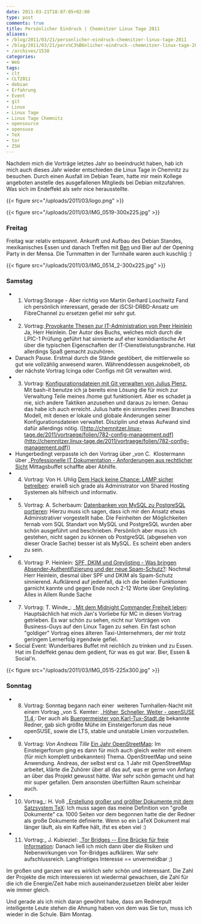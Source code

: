 ```yaml
---
date: 2011-03-21T18:07:05+02:00
type: post
comments: true
title: Persönlicher Eindruck | Chemnitzer Linux Tage 2011
aliases:
- /blog/2011/03/21/personlicher-eindruck-chemnitzer-linux-tage-2011
- /blog/2011/03/21/pers%C3%B6nlicher-eindruck--chemnitzer-linux-tage-2011/
- /archives/1538
categories:
- Web
tags:
- clt
- CLT2011
- debian
- Erfahrung
- Event
- git
- Linux
- Linux Tage
- Linux Tage Chemnitz
- opensource
- opensuse
- TeX
- tor
- ZSH
---
```


Nachdem mich die Vorträge letztes Jahr so beeindruckt haben, hab ich mich
auch dieses Jahr wieder entschieden die Linux Tage in Chemnitz zu besuchen.
Durch einen Ausfall im Debian Team, hatte mir mein Kollege angeboten
anstelle des ausgefallenen Mitglieds bei Debian mitzufahren. Was sich im
Endeffekt als sehr nice herausstellte.

{{< figure src="/uploads/2011/03/logo.png" >}}

{{< figure src="/uploads/2011/03/IMG_0519-300x225.jpg" >}}

### Freitag

Freitag war relativ entspannt. Ankunft und Aufbau des Debian Standes,
mexikanisches Essen und danach Treffen mit [Ben](http://zeroathome.de/) und
Bier auf der Opening Party in der Mensa. Die Turnmatten in der Turnhalle
waren auch kuschlig :)

{{< figure src="/uploads/2011/03/IMG_0514_2-300x225.jpg" >}}

### Samstag

  * 1. Vortrag:Storage - Aber richtig von Martin Gerhard Loschwitz Fand ich
    persönlich interessant, gerade der iSCSI-DRBD-Ansatz um FibreChannel zu
    ersetzen gefiel mir sehr gut.
  * 2. Vortrag:[ Provokante Thesen zur IT-Administration von Peer Heinlein](http://chemnitzer.linux-tage.de/2011/vortraege/745) Ja, Herr
    Heinlein. Der Autor des Buchs, welches mich durch die LPIC-1 Prüfung
    geführt hat sinnierte auf eher komödiantische Art über die typischen
    Eigenschaften der IT-Dienstleistungsbranche. Hat allerdings Spaß
    gemacht zuzuhören.
  * Danach Pause. Erstmal durch die Stände gestöbert, die mittlerweile so
    gut wie vollzählig anwesend waren. Währenddessen ausgeknobelt, ob der
    nächste Vortrag Icinga oder Configs mit Git verwalten wird.
  * 3. Vortrag: [Konfigurationsdateien mit Git verwalten von Julius Plenz.](http://chemnitzer.linux-tage.de/2011/vortraege/782) Mit bash-it
    benutze ich ja bereits eine Lösung die für mich zur Verwaltung Teile
    meines /home gut funktioniert. Aber es schadet ja nie, sich andere
    Taktiken anzusehen und daraus zu lernen. Genau das habe ich auch
    erreicht. Julius hatte ein sinnvolles zwei Branches Modell, mit denen
    er lokale und globale Änderungen seiner Konfigurationsdateien
    verwaltet. Disziplin und etwas Aufwand sind dafür allerdings nötig.
    ([http://chemnitzer.linux-tage.de/2011/vortraege/folien/782-config-management.pdf](http://chemnitzer.linux-tage.de/2011/vortraege/folien/782-config-management.pdf))
  * Hungerbedingt verpasste ich den Vortrag über _von C.  Klostermann über
    _[Professionelle IT Dokumentation - Anforderungen aus rechtlicher Sicht](http://chemnitzer.linux-tage.de/2011/vortraege/626)
    Mittagsbuffet schaffte aber Abhilfe.
  * 4. Vortrag: Von H. Uhlig [Dem Hack keine Chance: LAMP sicher betreiben](http://chemnitzer.linux-tage.de/2011/vortraege/736): erwieß
    sich grade als Administrator von Shared Hosting Systemen als hilfreich
    und informativ.
  * 5. Vortrag: A. Scherbaum: [Datenbanken von MySQL zu PostgreSQL portieren](http://chemnitzer.linux-tage.de/2011/vortraege/635): Hierzu
    muss ich sagen, dass ich mir den Ansatz etwas Administrativer
    vorgestellt habe. Die Feinheiten der Möglichkeiten fernab vom SQL
    Standart von MySQL und PostgreSQL wurden aber schön ausgeführt und
    beschrieben. Persönlich aber muss ich gestehen, nicht sagen zu können
    ob PostgreSQL (abgesehen von dieser Oracle Sache) besser ist als MySQL.
    Es scheint eben anders zu sein.
  * 6. Vortrag: P. Heinlein: [SPF, DKIM und Greylisting - Was bringen Absender-Authentifizierung und der neue Spam-Schutz?](http://chemnitzer.linux-tage.de/2011/vortraege/742): Nochmal Herr
    Heinlein, diesmal über SPF und DKIM als Spam-Schutz sinnierend.
    Aufklärend auf jedenfall, da ich die beiden Funktionen garnicht kannte
    und gegen Ende noch 2-12 Worte über Greylisting. Alles in Allem Runde
    Sache
  * 7. Vortrag: T. Winde_: _[Mit dem Midnight Commander Freiheit leben](http://chemnitzer.linux-tage.de/2011/vortraege/750):
    Hauptsächlich hat mich Jan's Vorliebe für MC in diesen Vortrag
    getrieben. Es war schön zu sehen, nicht nur Vorträgen von Business-Guys
    auf den Linux Tagen zu sehen. Ein fast schon "goldiger" Vortrag eines
    älteren Taxi-Unternehmers, der mir trotz geringem Lernerfolg irgendwie
    gefiel.
  * Social Event: Wunderbares Buffet mit reichlich zu trinken und zu Essen.
    Hat im Endeffekt genau dem gedient, für was es gut war. Bier, Essen &
    Social'n.

{{< figure src="/uploads/2011/03/IMG_0515-225x300.jpg" >}}

### Sonntag

  * 8. Vortrag: Sonntag begann nach einer  weiteren Turnhallen-Nacht mit
    einem Vortrag _von S. Kemter: _[Höher, Schneller, Weiter - openSUSE 11.4 ](http://chemnitzer.linux-tage.de/2011/vortraege/690): Der auch
    als [Buergermeister von Karl-Tux-Stadt.de](http://karl-tux-stadt.de/ktuxs/) bekannte Redner,
    gab sich größte Mühe im Einsteigerforum das neue openSUSE, sowie die
    LTS, stable und unstable Linien vorzustellen.
  * 9. Vortrag: _Von Andreas Tille_ [Ein Jahr OpenStreetMap](http://chemnitzer.linux-tage.de/2011/vortraege/636): Im
    Einsteigerforum ging es dann für mich auch gleich weiter mit einem (für
    mich komplett unbekannten) Thema. OpenStreetMap und seine Anwendung.
    Andreas, der selbst erst ca. 1 Jahr mit OpenStreetMap arbeitet, klärte
    die Zuhörer über all das auf, was er gerne von Anfang an über das
    Projekt gewusst hätte. War sehr schön gemacht und hat mir super
    gefallen. Dem ansonsten überfüllten Raum scheinbar auch.
  * 10. Vortrag_: H. Voß _[Erstellung großer und größter Dokumente mit dem Satzsystem TeX](http://chemnitzer.linux-tage.de/2011/vortraege/720): Ich muss
    sagen das meine Definition von "große Dokumente" ca. 1000 Seiten vor
    dem begonnen hatte die der Redner als große Dokumente definierte. Wenn
    so ein LaTeX Dokument mal länger läuft, als ein Kaffee hält, ifst es
    eben viel :)
  * 11. Vortrag:_ J. Kubieziel: _[Tor Bridges -- Eine Brücke für freie Information](http://chemnitzer.linux-tage.de/2011/vortraege/796):
    Danach ließ ich mich dann über die Risiken und Nebenwirkungen von
    Tor-Bridges aufklären. War sehr aufschlussreich. Langfristiges
    Interesse == unvermeidbar ;)

Im großen und ganzen war es wirklich sehr schön und interessant. Die Zahl
der Projekte die mich interessieren ist wiedermal gewachsen, die Zahl für
die ich die Energie/Zeit habe mich auseinanderzusetzen bleibt aber leider
wie immer gleich.

Und gerade als ich mich daran gewöhnt habe, dass am Rednerpult intelligente
Leute stehen die Ahnung haben von dem was Sie tun, muss ich wieder in die
Schule. Bäm Montag.
